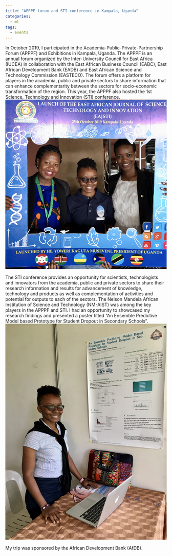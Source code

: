 ```yaml
---
title: "APPPF forum and STI conference in Kampala, Uganda"
categories:
  - ml
tags:
  - events
---
```

In October 2019, I participated in the Academia-Public-Private-Partnership Forum (APPPF) and Exhibitions in Kampala, Uganda.  The APPPF is an annual forum organized by the Inter-University Council for East Africa (IUCEA) in collaboration with the East African Business Council (EABC), East African Development Bank (EADB) and East African Science and Technology Commission (EASTECO). The forum offers a platform for players in the academia, public and private sectors to share information that can enhance complementarity between the sectors for socio-economic transformation of the region. This year, the APPPF also hosted the 1st Science, Technology and Innovation (STI) conference. 
<img src="/assets/images/nm.jpg" class="align-center" alt="">  

The STI conference provides an opportunity for scientists, technologists and innovators from the academia, public and private sectors to share their research information and results for advancement of knowledge, technology and products as well as complementation of activities and potential for outputs to each of the sectors. The Nelson Mandela African Institution of Science and Technology (NM-AIST) was among the key players in the APPPF and STI. I had an opportunity to showcased my research findings and presented a poster titled “An Ensemble Predictive Model based Prototype for Student Dropout in Secondary Schools”. 
<img src="/assets/images/kampala.jpg" class="align-center" alt=""> 

My trip was sponsored by the African Development Bank (AfDB). 
